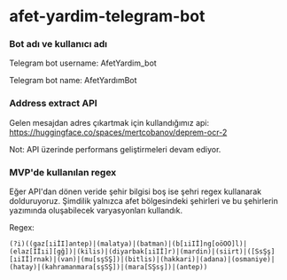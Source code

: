 # afet-yardim-telegram-bot

### Bot adı ve kullanıcı adı
Telegram bot username: AfetYardim_bot <br>

Telegram bot name: AfetYardımBot <br>

### Address extract API
Gelen mesajdan adres çıkartmak için kullandığımız api: <br>
https://huggingface.co/spaces/mertcobanov/deprem-ocr-2
<br>

Not: API üzerinde performans geliştirmeleri devam ediyor. <br>

### MVP'de kullanılan regex
Eğer API'dan dönen veride şehir bilgisi boş ise
şehri regex kullanarak dolduruyoruz. Şimdilik yalnızca afet bölgesindeki şehirleri ve bu şehirlerin
yazımında oluşabilecek varyasyonları kullandık.

Regex: <br>
```
(?i)((gaz[ıiİI]antep)|(malatya)|(batman)|(b[ıiIİ]ng[oöOÖ]l)|(elaz[Iİıi][gğ])|(kilis)|(diyarbak[ıiIİ]r)|(mardin)|(siirt)|([SsŞş][ıiIİ]rnak)|(van)|(mu[sşSŞ])|(bitlis)|(hakkari)|(adana)|(osmaniye)|(hatay)|(kahramanmara[sşSŞ])|(mara[SŞsş])|(antep))
```